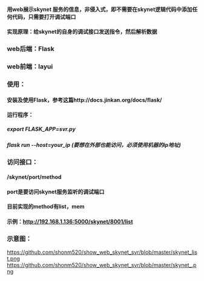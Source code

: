 
#### 用web展示skynet 服务的信息，非侵入式，即不需要在skynet逻辑代码中添加任何代码，只需要打开调试端口
#### 实现原理：给skynet的自身的调试接口发送指令，然后解析数据



### web后端：Flask
### web前端：layui

### 使用：
#### 安装及使用Flask，参考这篇http://docs.jinkan.org/docs/flask/

#### 运行程序：
##### export FLASK_APP=svr.py
##### flask run --host=your_ip  (要想在外部也能访问，必须使用机器的ip地址)

### 访问接口：
#### /skynet/port/method
#### port是要访问skynet服务监听的调试端口
#### 目前实现的method有list，mem

#### 示例：http://192.168.1.136:5000/skynet/8001/list

### 示意图：

https://github.com/shonm520/show_web_skynet_svr/blob/master/skynet_list.png
https://github.com/shonm520/show_web_skynet_svr/blob/master/skynet_.png



